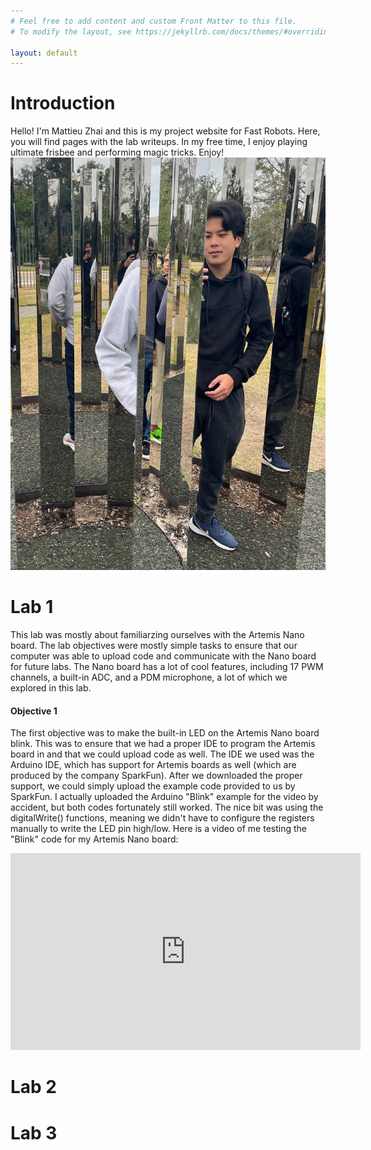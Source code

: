 ```yaml
---
# Feel free to add content and custom Front Matter to this file.
# To modify the layout, see https://jekyllrb.com/docs/themes/#overriding-theme-defaults

layout: default
---
```

# Introduction
Hello! I'm Mattieu Zhai and this is my project website for Fast Robots. 
Here, you will find pages with the lab writeups. In my free time, I enjoy playing ultimate frisbee and 
performing magic tricks. Enjoy!
![ME](/photo.png)
# Lab 1
This lab was mostly about familiarzing ourselves with the Artemis Nano board. The lab objectives were mostly simple tasks to ensure that our computer was able to upload code and communicate with the Nano board for future labs. The Nano board has a lot of cool features, including 17 PWM channels, a built-in ADC, and a PDM microphone, a lot of which we explored in this lab. 
#### Objective 1
The first objective was to make the built-in LED on the Artemis Nano board blink. This was to ensure that we had a proper IDE to program the Artemis board in and that we could upload code as well. The IDE we used was the Arduino IDE, which has support for Artemis boards as well (which are produced by the company SparkFun). After we downloaded the proper support, we could simply upload the example code provided to us by SparkFun. I actually uploaded the Arduino "Blink" example for the video by accident, but both codes fortunately still worked. The nice bit was using the digitalWrite() functions, meaning we didn't have to configure the registers manually to write the LED pin high/low. Here is a video of me testing the "Blink" code for my Artemis Nano board:
<iframe width="560" height="315" src="https://youtube.com/embed/zOSn3S8fa9M" title="YouTube video player" frameborder="0" allow="accelerometer; autoplay; clipboard-write; encrypted-media; gyroscope; picture-in-picture; web-share" allowfullscreen></iframe>

# Lab 2

# Lab 3
